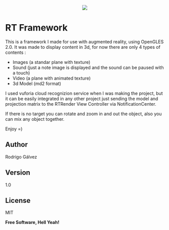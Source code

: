 <p align="center" ><img src="https://raw.github.com/Bakuf/RTFramework/master/blade_rtframework.gif"></p>

# RT Framework

This is a framework I made for use with augmented reality, using OpenGLES 2.0. It was made to display content in 3d, for now there are only 4 types of contents :

 - Images (a standar plane with texture)
 - Sound (just a note image is displayed and the sound can be paused with a touch)
 - Video (a plane with animated texture)
 - 3d Model (md2 format)

I used vuforia cloud recognizion service when I was making the project, but it can be easily integrated in any other project just sending the model and projection matrix to the RTRender View Controller via NotificationCenter.

If there is no target you can rotate and zoom in and out the object, also you can mix any object together.

Enjoy =)

Author
----
Rodrigo Gálvez

Version
----

1.0

License
----

MIT


**Free Software, Hell Yeah!**
